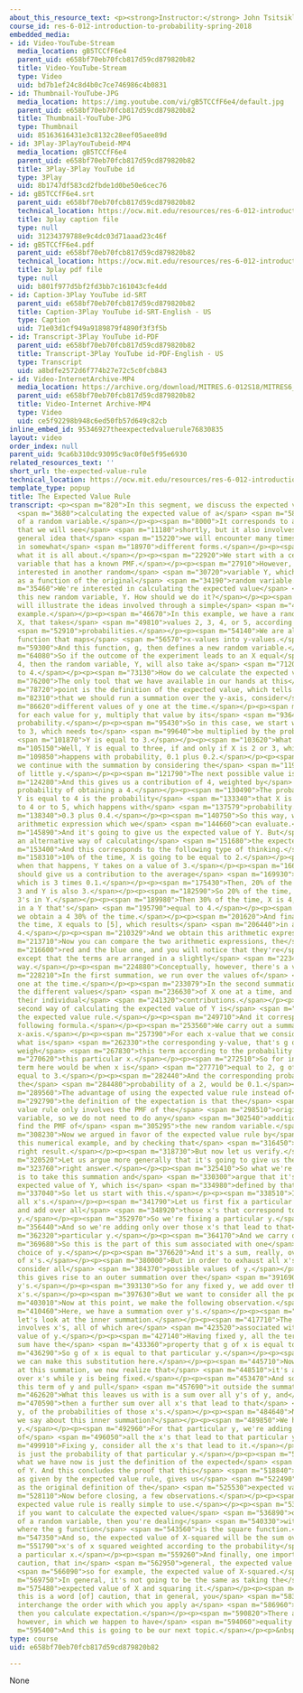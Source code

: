 ```yaml
---
about_this_resource_text: <p><strong>Instructor:</strong> John Tsitsiklis</p>
course_id: res-6-012-introduction-to-probability-spring-2018
embedded_media:
- id: Video-YouTube-Stream
  media_location: gB5TCCfF6e4
  parent_uid: e658bf70eb70fcb817d59cd879820b82
  title: Video-YouTube-Stream
  type: Video
  uid: bd7b1ef24c8d4b0c7ce746986c4b0831
- id: Thumbnail-YouTube-JPG
  media_location: https://img.youtube.com/vi/gB5TCCfF6e4/default.jpg
  parent_uid: e658bf70eb70fcb817d59cd879820b82
  title: Thumbnail-YouTube-JPG
  type: Thumbnail
  uid: 85163616431e3c8132c28eef05aee89d
- id: 3Play-3PlayYouTubeid-MP4
  media_location: gB5TCCfF6e4
  parent_uid: e658bf70eb70fcb817d59cd879820b82
  title: 3Play-3Play YouTube id
  type: 3Play
  uid: 8b1747df583cd2fbde1d0be50e6cec76
- id: gB5TCCfF6e4.srt
  parent_uid: e658bf70eb70fcb817d59cd879820b82
  technical_location: https://ocw.mit.edu/resources/res-6-012-introduction-to-probability-spring-2018/part-i-the-fundamentals/the-expected-value-rule/gB5TCCfF6e4.srt
  title: 3play caption file
  type: null
  uid: 31234379788e9c4dc03d71aaad23c46f
- id: gB5TCCfF6e4.pdf
  parent_uid: e658bf70eb70fcb817d59cd879820b82
  technical_location: https://ocw.mit.edu/resources/res-6-012-introduction-to-probability-spring-2018/part-i-the-fundamentals/the-expected-value-rule/gB5TCCfF6e4.pdf
  title: 3play pdf file
  type: null
  uid: b801f977d5bf2fd3bb7c161043cfe4dd
- id: Caption-3Play YouTube id-SRT
  parent_uid: e658bf70eb70fcb817d59cd879820b82
  title: Caption-3Play YouTube id-SRT-English - US
  type: Caption
  uid: 71e03d1cf949a9189879f4890f3f3f5b
- id: Transcript-3Play YouTube id-PDF
  parent_uid: e658bf70eb70fcb817d59cd879820b82
  title: Transcript-3Play YouTube id-PDF-English - US
  type: Transcript
  uid: a8bdfe2572d6f774b27e72c5c0fcb843
- id: Video-InternetArchive-MP4
  media_location: https://archive.org/download/MITRES.6-012S18/MITRES6_012S18_L05-10_300k.mp4
  parent_uid: e658bf70eb70fcb817d59cd879820b82
  title: Video-Internet Archive-MP4
  type: Video
  uid: ce5f92298b948c6ed50fb57d649c82cb
inline_embed_id: 95346927theexpectedvaluerule76830835
layout: video
order_index: null
parent_uid: 9ca6b310dc93095c9ac0f0e5f95e6930
related_resources_text: ''
short_url: the-expected-value-rule
technical_location: https://ocw.mit.edu/resources/res-6-012-introduction-to-probability-spring-2018/part-i-the-fundamentals/the-expected-value-rule
template_type: popup
title: The Expected Value Rule
transcript: <p><span m="820">In this segment, we discuss the expected value rule for</span>
  <span m="3680">calculating the expected value of a</span> <span m="5890">function
  of a random variable.</span></p><p><span m="8000">It corresponds to a nice formula
  that we will see</span> <span m="11180">shortly, but it also involves a much more
  general idea that</span> <span m="15220">we will encounter many times in this course,
  in somewhat</span> <span m="18970">different forms.</span></p><p><span m="20480">Here's
  what it is all about.</span></p><p><span m="22920">We start with a certain random
  variable that has a known PMF.</span></p><p><span m="27910">However, we're ultimately
  interested in another random</span> <span m="30720">variable Y, which is defined
  as a function of the original</span> <span m="34190">random variable.</span></p><p><span
  m="35460">We're interested in calculating the expected value</span> <span m="38130">of
  this new random variable, Y. How should we do it?</span></p><p><span m="42130">We
  will illustrate the ideas involved through a simple</span> <span m="45150">numerical
  example.</span></p><p><span m="46670">In this example, we have a random variable,
  X, that takes</span> <span m="49810">values 2, 3, 4, or 5, according to some given</span>
  <span m="52910">probabilities.</span></p><p><span m="54140">We are also given a
  function that maps</span> <span m="56570">x-values into y-values.</span></p><p><span
  m="59300">And this function, g, then defines a new random variable.</span></p><p><span
  m="64080">So if the outcome of the experiment leads to an X equal</span> <span m="67550">to
  4, then the random variable, Y, will also take a</span> <span m="71200">value equal
  to 4.</span></p><p><span m="73130">How do we calculate the expected value of Y?</span></p><p><span
  m="76200">The only tool that we have available in our hands at this</span> <span
  m="78720">point is the definition of the expected value, which tells us</span> <span
  m="82310">that we should run a summation over the y-axis, consider</span> <span
  m="86620">different values of y one at the time.</span></p><p><span m="89520">And
  for each value for y, multiply that value by its</span> <span m="93640">corresponding
  probability.</span></p><p><span m="95430">So in this case, we start with Y equal
  to 3, which needs to</span> <span m="99640">be multiplied by the probability that</span>
  <span m="101870">Y is equal to 3.</span></p><p><span m="103620">What is that probability?</span></p><p><span
  m="105150">Well, Y is equal to three, if and only if X is 2 or 3, which</span> <span
  m="109850">happens with probability, 0.1 plus 0.2.</span></p><p><span m="116430">Then
  we continue with the summation by considering the</span> <span m="119400">next value
  of little y.</span></p><p><span m="121790">The next possible value is 4.</span></p><p><span
  m="124280">And this gives us a contribution of 4, weighted by</span> <span m="128009">the
  probability of obtaining a 4.</span></p><p><span m="130490">The probability that
  Y is equal to 4 is the probability</span> <span m="133340">that X is either equal
  to 4 or to 5, which happens with</span> <span m="137579">probability.</span></p><p><span
  m="138340">0.3 plus 0.4.</span></p><p><span m="140750">So this way, we obtain an
  arithmetic expression which we</span> <span m="144660">can evaluate.</span></p><p><span
  m="145890">And it's going to give us the expected value of Y. But</span> <span m="149480">here's
  an alternative way of calculating</span> <span m="151680">the expected value.</span></p><p><span
  m="153400">And this corresponds to the following type of thinking.</span></p><p><span
  m="158310">10% of the time, X is going to be equal to 2.</span></p><p><span m="162260">And
  when that happens, Y takes on a value of 3.</span></p><p><span m="166079">So this
  should give us a contribution to the average</span> <span m="169930">value of Y,
  which is 3 times 0.1.</span></p><p><span m="175430">Then, 20% of the time, X is
  3 and Y is also 3.</span></p><p><span m="182590">So 20% of the time, we also get
  3's in Y.</span></p><p><span m="189980">Then 30% of the time, X is 4, which results
  in a Y that's</span> <span m="195790">equal to 4.</span></p><p><span m="197280">So
  we obtain a 4 30% of the time.</span></p><p><span m="201620">And finally, 40% of
  the time, X equals to [5], which results</span> <span m="206440">in a Y equal to
  4.</span></p><p><span m="210329">And we obtain this arithmetic expression.</span></p><p><span
  m="213710">Now you can compare the two arithmetic expressions, the</span> <span
  m="216600">red and the blue one, and you will notice that they're</span> <span m="219940">equal,
  except that the terms are arranged in a slightly</span> <span m="223470">different
  way.</span></p><p><span m="224880">Conceptually, however, there's a very big difference.</span></p><p><span
  m="228210">In the first summation, we run over the values of</span> <span m="230920">Y
  one at the time.</span></p><p><span m="233079">In the second summation, we run over
  the different values</span> <span m="236630">of X one at a time, and took into account
  their individual</span> <span m="241320">contributions.</span></p><p><span m="242990">This
  second way of calculating the expected value of Y is</span> <span m="247500">called
  the expected value rule.</span></p><p><span m="249710">And it corresponds to the
  following formula.</span></p><p><span m="253560">We carry out a summation over the
  x-axis.</span></p><p><span m="257390">For each x-value that we consider, we calculate
  what is</span> <span m="262330">the corresponding y-value, that's g of x, and also
  weigh</span> <span m="267830">this term according to the probability of</span> <span
  m="270620">this particular x.</span></p><p><span m="272510">So for instance, a typical
  term here would be when x is</span> <span m="277710">equal to 2, g of x would be
  equal to 3.</span></p><p><span m="282440">And the corresponding probability, that's
  the</span> <span m="284480">probability of a 2, would be 0.1.</span></p><p><span
  m="289560">The advantage of using the expected value rule instead of</span> <span
  m="292790">the definition of the expectation is that the</span> <span m="295180">expected
  value rule only involves the PMF of the</span> <span m="298510">original random
  variable, so we do not need to do any</span> <span m="302540">additional work to
  find the PMF of</span> <span m="305295">the new random variable.</span></p><p><span
  m="308230">Now we argued in favor of the expected value rule by</span> <span m="313610">considering
  this numerical example, and by checking that</span> <span m="316450">it gives the
  right result.</span></p><p><span m="318730">But now let us verify.</span></p><p><span
  m="320520">Let us argue more generally that it's going to give us the</span> <span
  m="323760">right answer.</span></p><p><span m="325410">So what we're going to do
  is to take this summation and</span> <span m="330300">argue that it's equal to the
  expected value of Y, which is</span> <span m="334980">defined by that summation.</span></p><p><span
  m="337040">So let us start with this.</span></p><p><span m="338510">It's a sum over
  all x's.</span></p><p><span m="341790">Let us first fix a particular value of y,
  and add over all</span> <span m="348920">those x's that correspond to that particular
  y.</span></p><p><span m="352970">So we're fixing a particular y.</span></p><p><span
  m="356440">And so we're adding only over those x's that lead to that</span> <span
  m="362320">particular y.</span></p><p><span m="364170">And we carry out to the summation.</span></p><p><span
  m="369680">So this is the part of this sum associated with one</span> <span m="373500">particular
  choice of y.</span></p><p><span m="376620">And it's a sum, really, over this set
  of x's.</span></p><p><span m="380000">But in order to exhaust all x's, we need to
  consider all</span> <span m="384370">possible values of y.</span></p><p><span m="386930">And
  this gives rise to an outer summation over the</span> <span m="391690">different
  y's.</span></p><p><span m="393130">So for any fixed y, we add over the associated
  x's.</span></p><p><span m="397630">But we want to consider all the possible y's.</span></p><p><span
  m="403010">Now at this point, we make the following observation.</span></p><p><span
  m="410460">Here, we have a summation over y's.</span></p><p><span m="413460">And
  let's look at the inner summation.</span></p><p><span m="417710">The inner summation
  involves x's, all of which are</span> <span m="423520">associated with a specific
  value of y.</span></p><p><span m="427140">Having fixed y, all the terms inside this
  sum have the</span> <span m="433360">property that g of x is equal to y.</span></p><p><span
  m="436290">So g of x is equal to that particular y.</span></p><p><span m="440960">And
  we can make this substitution here.</span></p><p><span m="445710">Now when we look
  at this summation, we now realize that</span> <span m="448510">it's a summation
  over x's while y is being fixed.</span></p><p><span m="453470">And so we can take
  this term of y and pull</span> <span m="457690">it outside the summation.</span></p><p><span
  m="462620">What this leaves us with is a sum over all y's of y, and</span> <span
  m="470590">then a further sum over all x's that lead to that</span> <span m="474930">particular
  y, of the probabilities of those x's.</span></p><p><span m="484640">Now what can
  we say about this inner summation?</span></p><p><span m="489850">We have fixed a
  y.</span></p><p><span m="492960">For that particular y, we're adding the probabilities
  of</span> <span m="496050">all the x's that lead to that particular y.</span></p><p><span
  m="499910">Fixing y, consider all the x's that lead to it.</span></p><p><span m="503820">This
  is just the probability of that particular y.</span></p><p><span m="509740">But
  what we have now is just the definition of the expected</span> <span m="513549">value
  of Y. And this concludes the proof that this</span> <span m="518840">expression,
  as given by the expected value rule, gives us</span> <span m="522490">the same answer
  as the original definition of the</span> <span m="525530">expected value of Y.</span></p><p><span
  m="528110">Now before closing, a few observations.</span></p><p><span m="530860">The
  expected value rule is really simple to use.</span></p><p><span m="534350">For example,
  if you want to calculate the expected value</span> <span m="536890">of the square
  of a random variable, then you're dealing</span> <span m="540330">with a situation
  where the g function</span> <span m="543560">is the square function.</span></p><p><span
  m="547350">And so, the expected value of X-squared will be the sum over</span> <span
  m="551790">x's of x squared weighted according to the probability</span> <span m="556700">of
  a particular x.</span></p><p><span m="559260">And finally, one important word of
  caution, that in</span> <span m="562950">general, the expected value of the function--</span>
  <span m="566090">so for example, the expected value of X-squared.</span></p><p><span
  m="569750">In general, it's not going to be the same as taking the</span> <span
  m="575480">expected value of X and squaring it.</span></p><p><span m="580620">So
  this is a word [of] caution, that in general, you</span> <span m="583800">cannot
  interchange the order with which you apply a</span> <span m="586960">function, and
  then you calculate expectation.</span></p><p><span m="590820">There are exceptions,
  however, in which we happen to have</span> <span m="594060">equality here.</span></p><p><span
  m="595400">And this is going to be our next topic.</span></p><p>&nbsp;</p>
type: course
uid: e658bf70eb70fcb817d59cd879820b82

---
```

None